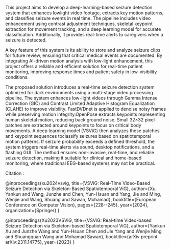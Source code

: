 This project aims to develop a deep-learning-based seizure detection system that enhances lowlight video footage, extracts key motion patterns, and classifies seizure events in real time. 
The pipeline includes video enhancement using contrast adjustment techniques, skeletal keypoint extraction for movement tracking, and a deep learning model for accurate classification. Additionally, it provides real-time alerts to caregivers when a seizure is detected.

A key feature of this system is its ability to store and analyze seizure clips for future review, ensuring that critical medical events are documented. By integrating AI-driven motion analysis
with low-light enhancement, this project offers a reliable and efficient solution for real-time patient monitoring, improving response times and patient safety in low-visibility conditions.

The proposed solution introduces a real-time seizure detection system optimized for dark environments using a multi-stage video processing pipeline. The system enhances low-light videos through Gamma Intense Correction (GIC) and Contrast Limited Adaptive Histogram Equalization
(CLAHE) to improve visibility. FastDVDnet is applied to denoise noisy frames while preserving motion integrity.OpenPose extracts keypoints representing human skeletal motion, reducing back ground noise. Small 32×32 pixel patches are extracted around keypoints to focus on critical body
movements. A deep learning model (VSViG) then analyzes these patches and keypoint sequences toclassify seizures based on spatiotemporal motion patterns. If seizure probability exceeds a defined threshold, the system triggers real-time alerts via sound, desktop notifications, and a flashing GUI.
The method ensures non-invasive, real-time, and reliable seizure detection, making it suitable for clinical and home-based monitoring, where traditional EEG-based systems may not be practical.


Citation :

@inproceedings{xu2024vsvig,
  title={VSViG: Real-Time Video-Based Seizure Detection via Skeleton-Based Spatiotemporal ViG},
  author={Xu, Yankun and Wang, Junzhe and Chen, Yun-Hsuan and Yang, Jie and Ming, Wenjie and Wang, Shuang and Sawan, Mohamad},
  booktitle={European Conference on Computer Vision},
  pages={228--245},
  year={2024},
  organization={Springer}
}

@inproceedings{Xu2023VSViG,
  title={VSViG: Real-time Video-based Seizure Detection via Skeleton-based Spatiotemporal ViG},
  author={Yankun Xu and Junzhe Wang and Yun-Hsuan Chen and Jie Yang and Wenjie Ming and Shuangquan Wang and Mohamad Sawan},
  booktitle={arXiv preprint arXiv:2311.14775},
  year={2023}
}
